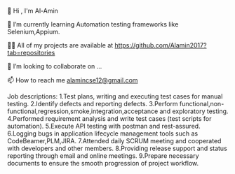 👋 Hi , I'm Al-Amin

🌱 I’m currently learning Automation testing frameworks like Selenium,Appium.

👨‍💻 All of my projects are available at https://github.com/Alamin2017?tab=repositories

💞️ I’m looking to collaborate on ...

📫 How to reach me alamincse12@gmail.com

Job descriptions:
1.Test plans, writing and executing test cases for manual testing.
2.Identify defects and reporting defects.
3.Perform functional,non-functional,regression,smoke,integration,acceptance and exploratory testing.
4.Performed requirement analysis and write test cases (test scripts for automation).
5.Execute API testing with postman and rest-assured.
6.Logging bugs in application lifecycle management tools such as CodeBeamer,PLM,JIRA.
7.Attended daily SCRUM meeting and cooperated with developers and other members.
8.Providing release support and status reporting through email and online meetings.
9.Prepare necessary documents to ensure the smooth progression of project workflow.

